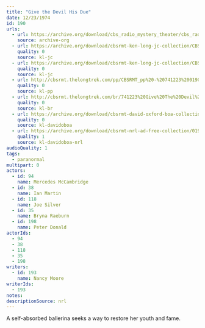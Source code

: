 ```yaml
---
title: "Give the Devil His Due"
date: 12/23/1974
id: 190
urls: 
  - url: https://archive.org/download/cbs_radio_mystery_theater/cbs_radio_mystery_theater-0151-0200.zip/cbs_radio_mystery_theater-0151-0200%2Fcbsrmt_0190_give_the_devil_his_due.mp3
    source: archive-org
  - url: https://archive.org/download/cbsrmt-ken-long-jc-collection/CBSRMT - 741223 0190 Give The Devil His Due vbr kb_jc.mp3
    quality: 0
    source: kl-jc
  - url: https://archive.org/download/cbsrmt-ken-long-jc-collection/CBSRMT - 741223 0190 Give the Devil His Due vbr df_jc.mp3
    quality: 0
    source: kl-jc
  - url: http://cbsrmt.thelongtrek.com/pp/CBSRMT_pp%20-%20741223%200190%20Give%20the%20Devil%20His%20Due.mp3
    quality: 0
    source: kl-pp
  - url: http://cbsrmt.thelongtrek.com/br/741223%20Give%20The%20Devil%20His%20Due%20-%20WOR.mp3
    quality: 0
    source: kl-br
  - url: https://archive.org/download/cbsrmt-david-oxford-boa-collection/CBSRMT-741223-0190-Give-the-Devil-His-Due-(128-44)_KIXI-{BoA}.mp3
    quality: 0
    source: kl-davidoboa
  - url: https://archive.org/download/cbsrmt-nrl-ad-free-collection/0190%20CBSRMT-741223-0190-Give-the-Devil-His-Due-(128-44)_KIXI-%7BBoA%7D%20(no%20ads).mp3
    quality: 1
    source: kl-davidoboa-nrl
audioQuality: 1
tags: 
  - paranormal
multipart: 0
actors:  
  - id: 94
    name: Mercedes McCambridge  
  - id: 38
    name: Ian Martin  
  - id: 118
    name: Joe Silver  
  - id: 35
    name: Bryna Raeburn  
  - id: 198
    name: Peter Donald
actorIds:  
  - 94  
  - 38  
  - 118  
  - 35  
  - 198
writers:  
  - id: 193
    name: Nancy Moore
writerIds:  
  - 193
notes: 
descriptionSource: nrl
---
```

A self-absorbed ballerina seeks a way to restore her youth and fame.